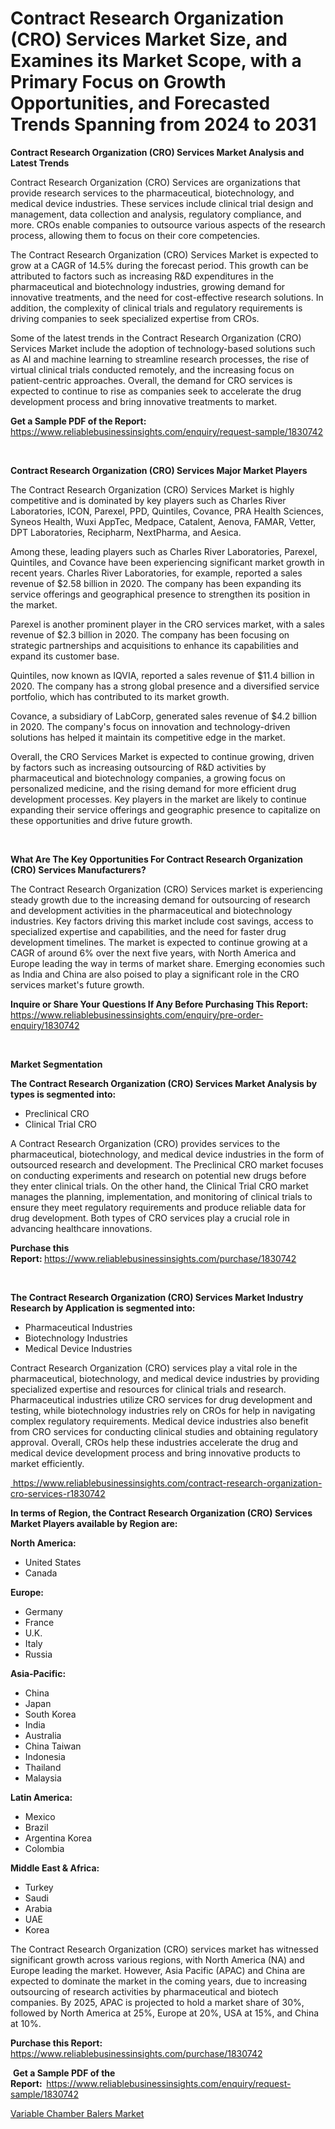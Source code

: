 <p><h1>Contract Research Organization (CRO) Services Market Size, and Examines its Market Scope, with a Primary Focus on Growth Opportunities, and Forecasted Trends Spanning from 2024 to 2031</h1></p><p><strong>Contract Research Organization (CRO) Services Market Analysis and Latest Trends</strong></p>
<p><p>Contract Research Organization (CRO) Services are organizations that provide research services to the pharmaceutical, biotechnology, and medical device industries. These services include clinical trial design and management, data collection and analysis, regulatory compliance, and more. CROs enable companies to outsource various aspects of the research process, allowing them to focus on their core competencies.</p><p>The Contract Research Organization (CRO) Services Market is expected to grow at a CAGR of 14.5% during the forecast period. This growth can be attributed to factors such as increasing R&D expenditures in the pharmaceutical and biotechnology industries, growing demand for innovative treatments, and the need for cost-effective research solutions. In addition, the complexity of clinical trials and regulatory requirements is driving companies to seek specialized expertise from CROs.</p><p>Some of the latest trends in the Contract Research Organization (CRO) Services Market include the adoption of technology-based solutions such as AI and machine learning to streamline research processes, the rise of virtual clinical trials conducted remotely, and the increasing focus on patient-centric approaches. Overall, the demand for CRO services is expected to continue to rise as companies seek to accelerate the drug development process and bring innovative treatments to market.</p></p>
<p><strong>Get a Sample PDF of the Report:&nbsp;</strong> <a href="https://www.reliablebusinessinsights.com/enquiry/request-sample/1830742">https://www.reliablebusinessinsights.com/enquiry/request-sample/1830742</a></p>
<p>&nbsp;</p>
<p><strong>Contract Research Organization (CRO) Services Major Market Players</strong></p>
<p><p>The Contract Research Organization (CRO) Services Market is highly competitive and is dominated by key players such as Charles River Laboratories, ICON, Parexel, PPD, Quintiles, Covance, PRA Health Sciences, Syneos Health, Wuxi AppTec, Medpace, Catalent, Aenova, FAMAR, Vetter, DPT Laboratories, Recipharm, NextPharma, and Aesica.</p><p>Among these, leading players such as Charles River Laboratories, Parexel, Quintiles, and Covance have been experiencing significant market growth in recent years. Charles River Laboratories, for example, reported a sales revenue of $2.58 billion in 2020. The company has been expanding its service offerings and geographical presence to strengthen its position in the market.</p><p>Parexel is another prominent player in the CRO services market, with a sales revenue of $2.3 billion in 2020. The company has been focusing on strategic partnerships and acquisitions to enhance its capabilities and expand its customer base.</p><p>Quintiles, now known as IQVIA, reported a sales revenue of $11.4 billion in 2020. The company has a strong global presence and a diversified service portfolio, which has contributed to its market growth.</p><p>Covance, a subsidiary of LabCorp, generated sales revenue of $4.2 billion in 2020. The company's focus on innovation and technology-driven solutions has helped it maintain its competitive edge in the market.</p><p>Overall, the CRO Services Market is expected to continue growing, driven by factors such as increasing outsourcing of R&D activities by pharmaceutical and biotechnology companies, a growing focus on personalized medicine, and the rising demand for more efficient drug development processes. Key players in the market are likely to continue expanding their service offerings and geographic presence to capitalize on these opportunities and drive future growth.</p></p>
<p>&nbsp;</p>
<p><strong>What Are The Key Opportunities For Contract Research Organization (CRO) Services Manufacturers?</strong></p>
<p><p>The Contract Research Organization (CRO) Services market is experiencing steady growth due to the increasing demand for outsourcing of research and development activities in the pharmaceutical and biotechnology industries. Key factors driving this market include cost savings, access to specialized expertise and capabilities, and the need for faster drug development timelines. The market is expected to continue growing at a CAGR of around 6% over the next five years, with North America and Europe leading the way in terms of market share. Emerging economies such as India and China are also poised to play a significant role in the CRO services market's future growth.</p></p>
<p><strong>Inquire or Share Your Questions If Any Before Purchasing This Report:</strong> <a href="https://www.reliablebusinessinsights.com/enquiry/pre-order-enquiry/1830742">https://www.reliablebusinessinsights.com/enquiry/pre-order-enquiry/1830742</a></p>
<p>&nbsp;</p>
<p><strong>Market Segmentation</strong></p>
<p><strong>The Contract Research Organization (CRO) Services Market Analysis by types is segmented into:</strong></p>
<p><ul><li>Preclinical CRO</li><li>Clinical Trial CRO</li></ul></p>
<p><p>A Contract Research Organization (CRO) provides services to the pharmaceutical, biotechnology, and medical device industries in the form of outsourced research and development. The Preclinical CRO market focuses on conducting experiments and research on potential new drugs before they enter clinical trials. On the other hand, the Clinical Trial CRO market manages the planning, implementation, and monitoring of clinical trials to ensure they meet regulatory requirements and produce reliable data for drug development. Both types of CRO services play a crucial role in advancing healthcare innovations.</p></p>
<p><strong>Purchase this Report:&nbsp;</strong><a href="https://www.reliablebusinessinsights.com/purchase/1830742">https://www.reliablebusinessinsights.com/purchase/1830742</a></p>
<p>&nbsp;</p>
<p><strong>The Contract Research Organization (CRO) Services Market Industry Research by Application is segmented into:</strong></p>
<p><ul><li>Pharmaceutical Industries</li><li>Biotechnology Industries</li><li>Medical Device Industries</li></ul></p>
<p><p>Contract Research Organization (CRO) services play a vital role in the pharmaceutical, biotechnology, and medical device industries by providing specialized expertise and resources for clinical trials and research. Pharmaceutical industries utilize CRO services for drug development and testing, while biotechnology industries rely on CROs for help in navigating complex regulatory requirements. Medical device industries also benefit from CRO services for conducting clinical studies and obtaining regulatory approval. Overall, CROs help these industries accelerate the drug and medical device development process and bring innovative products to market efficiently.</p></p>
<p><a href="https://www.reliablebusinessinsights.com/contract-research-organization-cro-services-r1830742">&nbsp;https://www.reliablebusinessinsights.com/contract-research-organization-cro-services-r1830742</a></p>
<p><strong>In terms of Region, the Contract Research Organization (CRO) Services Market Players available by Region are:</strong></p>
<p>
    <p> <strong> North America: </strong>
        <ul>
            <li>United States</li>
            <li>Canada</li>
        </ul>
        </p> 
    <p> <strong> Europe: </strong>
        <ul>
            <li>Germany</li>
            <li>France</li>
            <li>U.K.</li>
            <li>Italy</li>
            <li>Russia</li>
        </ul>
        </p> 
    <p> <strong> Asia-Pacific: </strong>
        <ul>
            <li>China</li>
            <li>Japan</li>
            <li>South Korea</li>
            <li>India</li>
            <li>Australia</li>
            <li>China Taiwan</li>
            <li>Indonesia</li>
            <li>Thailand</li>
            <li>Malaysia</li>
        </ul>
        </p> 
    <p> <strong> Latin America: </strong>
        <ul>
            <li>Mexico</li>
            <li>Brazil</li>
            <li>Argentina Korea</li>
            <li>Colombia</li>
        </ul>
        </p> 
    <p> <strong> Middle East & Africa: </strong>
        <ul>
            <li>Turkey</li>
            <li>Saudi</li>
            <li>Arabia</li>
            <li>UAE</li>
            <li>Korea</li>
        </ul>
    </p>
    </p>
<p><p>The Contract Research Organization (CRO) services market has witnessed significant growth across various regions, with North America (NA) and Europe leading the market. However, Asia Pacific (APAC) and China are expected to dominate the market in the coming years, due to increasing outsourcing of research activities by pharmaceutical and biotech companies. By 2025, APAC is projected to hold a market share of 30%, followed by North America at 25%, Europe at 20%, USA at 15%, and China at 10%.</p></p>
<p><strong>Purchase this Report: </strong><a href="https://www.reliablebusinessinsights.com/purchase/1830742">https://www.reliablebusinessinsights.com/purchase/1830742</a></p>
<p>&nbsp;<strong>Get a Sample PDF of the Report:&nbsp;&nbsp;</strong><a href="https://www.reliablebusinessinsights.com/enquiry/request-sample/1830742">https://www.reliablebusinessinsights.com/enquiry/request-sample/1830742</a></p>
<p><strong></strong></p>
<p><p><a href="https://view.publitas.com/reportprime-1/variable-chamber-balers-market-size-share-analysis-growth-trends-forecasts-2024-2031/">Variable Chamber Balers Market</a></p></p>